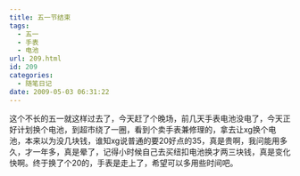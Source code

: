```yaml
---
title: 五一节结束
tags:
  - 五一
  - 手表
  - 电池
url: 209.html
id: 209
categories:
  - 随笔日记
date: 2009-05-03 06:31:22
---
```


这个不长的五一就这样过去了，今天赶了个晚场，前几天手表电池没电了，今天正好计划换个电池，到超市绕了一圈，看到个卖手表兼修理的，拿去让xg换个电池，本来以为没几块钱，谁知xg说普通的要20好点的35，真是贵啊，我问能用多久，才一年多，真是晕了，记得小时候自己去买纽扣电池换才两三块钱，真是变化快啊。终于换了个20的，手表是走上了，希望可以多用些时间吧。